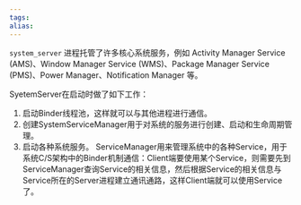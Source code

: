 ```yaml
---
tags: 
alias:
---
```

`system_server` 进程托管了许多核心系统服务，例如 Activity Manager Service (AMS)、Window Manager Service (WMS)、Package Manager Service (PMS)、Power Manager、Notification Manager 等。



SyetemServer在启动时做了如下工作：  
1. 启动Binder线程池，这样就可以与其他进程进行通信。  
2. 创建SystemServiceManager用于对系统的服务进行创建、启动和生命周期管理。  
3. 启动各种系统服务。
   ServiceManager用来管理系统中的各种Service，用于系统C/S架构中的Binder机制通信：Client端要使用某个Service，则需要先到ServiceManager查询Service的相关信息，然后根据Service的相关信息与Service所在的Server进程建立通讯通路，这样Client端就可以使用Service了。
